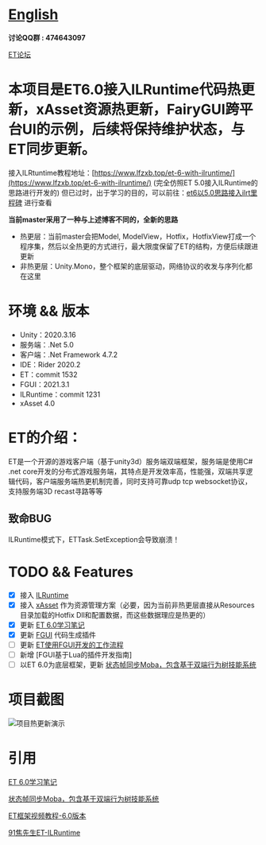 # [English](https://github.com/egametang/Egametang/blob/master/README-EN.md) 

__讨论QQ群 : 474643097__  

[ET论坛](https://et-framework.cn)  

# 本项目是ET6.0接入ILRuntime代码热更新，xAsset资源热更新，FairyGUI跨平台UI的示例，后续将保持维护状态，与ET同步更新。

接入ILRtuntime教程地址：[https://www.lfzxb.top/et-6-with-ilruntime/](https://www.lfzxb.top/et-6-with-ilruntime/) (完全仿照ET 5.0接入ILRuntime的思路进行开发的) 但已过时，出于学习的目的，可以前往：[et6以5.0思路接入ilrt里程碑](https://github.com/wqaetly/ET/releases/tag/ilrt-change) 进行查看

**当前master采用了一种与上述博客不同的，全新的思路**

- 热更层：当前master会把Model, ModelView，Hotfix，HotfixView打成一个程序集，然后以全热更的方式进行，最大限度保留了ET的结构，方便后续跟进更新
- 非热更层：Unity.Mono，整个框架的底层驱动，网络协议的收发与序列化都在这里

# 环境 && 版本

 - Unity：2020.3.16
 - 服务端：.Net 5.0
 - 客户端：.Net Framework 4.7.2
 - IDE：Rider 2020.2
 - ET：commit 1532
 - FGUI：2021.3.1
 - ILRuntime：commit 1231
 - xAsset 4.0

# ET的介绍：

ET是一个开源的游戏客户端（基于unity3d）服务端双端框架，服务端是使用C# .net core开发的分布式游戏服务端，其特点是开发效率高，性能强，双端共享逻辑代码，客户端服务端热更机制完善，同时支持可靠udp tcp websocket协议，支持服务端3D recast寻路等等

## 致命BUG

ILRuntime模式下，ETTask.SetException会导致崩溃！

# TODO && Features

- [x] 接入 [ILRuntime](https://github.com/Ourpalm/ILRuntime)
- [x] 接入 [xAsset](https://github.com/xasset/xasset) 作为资源管理方案（必要，因为当前非热更层直接从Resources目录加载的Hotfix Dll和配置数据，而这些数据理应是热更的）
- [x] 更新 [ET 6.0学习笔记](https://www.lfzxb.top/et6.0-study/)
- [x] 更新 [FGUI](https://www.fairygui.com/) 代码生成插件
- [ ] 更新 [ET使用FGUI开发的工作流程](https://www.lfzxb.top/et-fguilearn/)
- [ ] 新增 [FGUI基于Lua的插件开发指南]
- [ ] 以ET 6.0为底层框架，更新 [状态帧同步Moba，包含基于双端行为树技能系统](https://gitee.com/NKG_admin/NKGMobaBasedOnET)

# 项目截图

![项目热更新演示](https://user-images.githubusercontent.com/35335061/130990459-4818145a-7ce3-4e39-95bc-0a2048e78c7a.png)

# 引用

[ET 6.0学习笔记](https://www.lfzxb.top/et6.0-study/)

[状态帧同步Moba，包含基于双端行为树技能系统](https://gitee.com/NKG_admin/NKGMobaBasedOnET)

[ET框架视频教程-6.0版本](https://space.bilibili.com/33595745/favlist?fid=759596845&ftype=create)

[91焦先生ET-ILRuntime](https://github.com/mister91jiao/ET_ILRuntime/)

